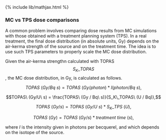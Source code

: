 {% include lib/mathjax.html %}
### MC vs TPS dose comparisons

A common problem involves comparing dose results from MC simulations with those obtained with a treatment planning system (TPS). In a real treatment, the final dose distribution (in absolute units, Gy) depends on the air-kerma strength of the source and on the treatment time. The idea is to use such TPS parameters to properly scale the MC dose distribution.

Given the air-kerma strengthn calculated with TOPAS $$S_K\_TOPAS$$, the MC dose distribution, in Gy, is calculated as follows.

$$
TOPAS\ (Gy/Bq\ s) = TOPAS\ (Gy/photon) * I (photon/Bq\ s),
$$

$$TOPAS\ (Gy/U\ s) =  \frac{TOPAS\ (Gy / Bq\ s)}{S_K\_TOPAS\ (U / Bq)},$$

$$TOPAS\ (Gy/s) = TOPAS\ (Gy/ U\ s) * S_K\_TPS\ (U),$$

$$TOPAS\ (Gy) = TOPAS\ (Gy/s) * treatment\ time\ (s),$$

where $I$ is the intensity given in photons per becquerel, and which depends on the isotope of the source.

